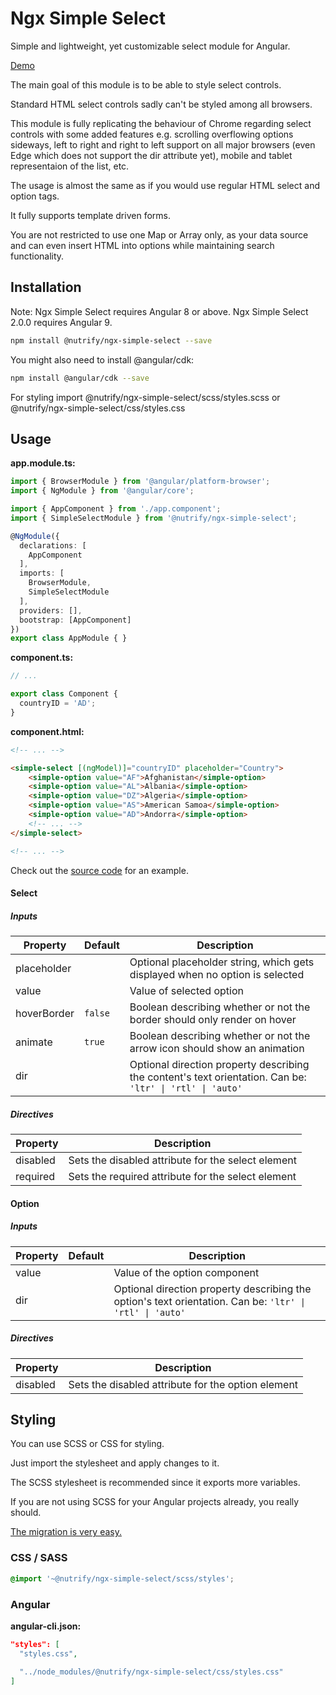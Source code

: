 # Ngx Simple Select

Simple and lightweight, yet customizable select module for Angular.

[Demo](https://ngx-simple-select.netlify.com/)

The main goal of this module is to be able to style select controls.

Standard HTML select controls sadly can't be styled among all browsers.

This module is fully replicating the behaviour of Chrome regarding select controls with some added features e.g. scrolling overflowing options sideways, left to right and right to left support on all major browsers (even Edge which does not support the dir attribute yet), mobile and tablet representaion of the list, etc.

The usage is almost the same as if you would use regular HTML select and option tags.

It fully supports template driven forms.

You are not restricted to use one Map or Array only, as your data source and can even insert HTML into options while maintaining search functionality.

## Installation

Note: Ngx Simple Select requires Angular 8 or above.
Ngx Simple Select 2.0.0 requires Angular 9.

```sh
npm install @nutrify/ngx-simple-select --save
```

You might also need to install @angular/cdk:

```sh
npm install @angular/cdk --save
```

For styling import @nutrify/ngx-simple-select/scss/styles.scss or @nutrify/ngx-simple-select/css/styles.css

## Usage

**app.module.ts:**

```typescript
import { BrowserModule } from '@angular/platform-browser';
import { NgModule } from '@angular/core';

import { AppComponent } from './app.component';
import { SimpleSelectModule } from '@nutrify/ngx-simple-select';

@NgModule({
  declarations: [
    AppComponent
  ],
  imports: [
    BrowserModule,
    SimpleSelectModule
  ],
  providers: [],
  bootstrap: [AppComponent]
})
export class AppModule { }
```

**component.ts:**

```typescript
// ...

export class Component {
  countryID = 'AD';
}
```

**component.html:**

```html
<!-- ... -->

<simple-select [(ngModel)]="countryID" placeholder="Country">
    <simple-option value="AF">Afghanistan</simple-option>
    <simple-option value="AL">Albania</simple-option>
    <simple-option value="DZ">Algeria</simple-option>
    <simple-option value="AS">American Samoa</simple-option>
    <simple-option value="AD">Andorra</simple-option>
    <!-- ... -->
</simple-select>

<!-- ... -->
```

Check out the [source code](https://github.com/raphaelM-sudo/ngx-simple-select/tree/master/src/app) for an example.

#### Select

##### Inputs

| Property    | Default | Description                                                                                                |
| ----------- | ------- | ---------------------------------------------------------------------------------------------------------- |
| placeholder |         | Optional placeholder string, which gets displayed when no option is selected                               |
| value       |         | Value of selected option                                                                                   |
| hoverBorder | `false` | Boolean describing whether or not the border should only render on hover                                   |
| animate     | `true`  | Boolean describing whether or not the arrow icon should show an animation                                  |
| dir         |         | Optional direction property describing the content's text orientation. Can be:  `'ltr' \| 'rtl' \| 'auto'` |

##### Directives

| Property | Description                                        |
| -------- | -------------------------------------------------- |
| disabled | Sets the disabled attribute for the select element |
| required | Sets the required attribute for the select element |

#### Option

##### Inputs

| Property | Default | Description                                                                                              |
| -------- | ------- | -------------------------------------------------------------------------------------------------------- |
| value    |         | Value of the option component                                                                            |
| dir      |         | Optional direction property describing the option's text orientation. Can be: `'ltr' \| 'rtl' \| 'auto'` |

##### Directives

| Property | Description                                        |
| -------- | -------------------------------------------------- |
| disabled | Sets the disabled attribute for the option element |

## Styling

You can use SCSS or CSS  for styling.

Just import the stylesheet and apply changes to it.

The SCSS stylesheet is recommended since it exports more variables.

If you are not using SCSS for your Angular projects already, you really should.

[The migration is very easy.](https://medium.com/@ngubanethabo.ambrose/migrate-from-css-to-scss-stylesheets-for-existing-angular-application-d61f8061f5b7)

### CSS / SASS

```scss
@import '~@nutrify/ngx-simple-select/scss/styles';
```

### Angular

**angular-cli.json:**

```json
"styles": [
  "styles.css",

  "../node_modules/@nutrify/ngx-simple-select/css/styles.css"
]
```
